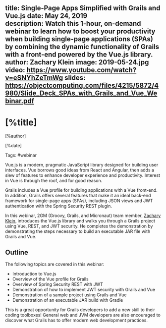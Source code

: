 title: Single-Page Apps Simplified with Grails and Vue.js
date: May 24, 2019  
description: Watch this 1-hour, on-demand webinar to learn how to boost your productivity when building single-page applications (SPAs) by combining the dynamic functionality of Grails with a front-end powered by the Vue.js library.
author: Zachary Klein
image: 2019-05-24.jpg
video: https://www.youtube.com/watch?v=eSNYhZeTmWg
slides: https://objectcomputing.com/files/4215/5872/4980/Slide_Deck_SPAs_with_Grails_and_Vue_Webinar.pdf  
---

# [%title]

[%author]

[%date] 

Tags: #webinar

Vue.js is a modern, pragmatic JavaScript library designed for building user interfaces. Vue borrows good ideas from React and Angular, then adds a slew of features to enhance developer experience and productivity. Interest in Vue is through the roof, and for good reason.  

Grails includes a Vue profile for building applications with a Vue front-end. In addition, Grails offers several features that make it an ideal back-end framework for single-page apps (SPAs), including JSON views and JWT authentication with the Spring Security REST plugin.

In this webinar, 2GM (Groovy, Grails, and Micronaut) team member, [Zachary Klein](https://objectcomputing.com/products/2gm-team#klein-z), introduces the Vue.js library and walks you through a Grails project using Vue, REST, and JWT security. He completes the demonstration by demonstrating the steps necessary to build an executable JAR file with Grails and Vue.

## Outline

The following topics are covered in this webinar:

- Introduction to Vue.js
- Overview of the Vue profile for Grails
- Overview of Spring Security REST with JWT
- Demonstration of how to implement JWT security with Grails and Vue
- Demonstration of a sample project using Grails and Vue
- Demonstration of an executable JAR build with Gradle

This is a great opportunity for Grails developers to add a new skill to their coding toolboxes! General web and JVM developers are also encouraged to discover what Grails has to offer modern web development practices.